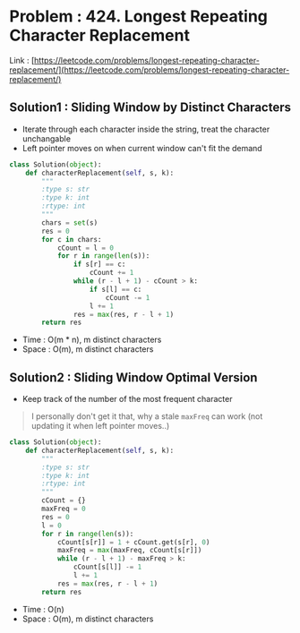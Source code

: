 # Problem : 424. Longest Repeating Character Replacement
Link : [https://leetcode.com/problems/longest-repeating-character-replacement/](https://leetcode.com/problems/longest-repeating-character-replacement/)

## Solution1 : Sliding Window by Distinct Characters
- Iterate through each character inside the string, treat the character unchangable
- Left pointer moves on when current window can't fit the demand
```python
class Solution(object):
    def characterReplacement(self, s, k):
        """
        :type s: str
        :type k: int
        :rtype: int
        """
        chars = set(s)
        res = 0
        for c in chars:
            cCount = l = 0
            for r in range(len(s)):
                if s[r] == c:
                    cCount += 1
                while (r - l + 1) - cCount > k:
                    if s[l] == c:
                        cCount -= 1
                    l += 1
                res = max(res, r - l + 1)
        return res
```
- Time : O(m * n), m distinct characters
- Space : O(m), m distinct characters

## Solution2 : Sliding Window Optimal Version
- Keep track of the number of the most frequent character
> I personally don't get it that, why a stale `maxFreq` can work (not updating it when left pointer moves..)
```python
class Solution(object):
    def characterReplacement(self, s, k):
        """
        :type s: str
        :type k: int
        :rtype: int
        """
        cCount = {}
        maxFreq = 0
        res = 0
        l = 0
        for r in range(len(s)):
            cCount[s[r]] = 1 + cCount.get(s[r], 0)
            maxFreq = max(maxFreq, cCount[s[r]])
            while (r - l + 1) - maxFreq > k:
                cCount[s[l]] -= 1
                l += 1
            res = max(res, r - l + 1)
        return res
```
- Time : O(n)
- Space : O(m), m distinct characters

